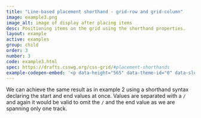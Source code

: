 ```yaml
---
title: "Line-based placement shorthand - grid-row and grid-column"
image: example3.png
image_alt: image of display after placing items
desc: Positioning items on the grid using the shorthand properties.
layout: example
active: examples
group: child
order: 3
number: 3
code: example3.html
spec: https://drafts.csswg.org/css-grid/#placement-shorthands
example-codepen-embed: '<p data-height="565" data-theme-id="0" data-slug-hash="VLoYPV" data-default-tab="result" data-user="rachelandrew" class="codepen">See the Pen <a href="http://codepen.io/rachelandrew/pen/VLoYPV/">Grid by Example 3: Line-based placement shorthand</a> by rachelandrew (<a href="http://codepen.io/rachelandrew">@rachelandrew</a>) on <a href="http://codepen.io">CodePen</a>.</p>'
---
```


We can achieve the same result as in example 2 using a shorthand syntax declaring the start and end values at once. Values are separated with a `/` and again it would be valid to omit the `/` and the end value as we are spanning only one track.
